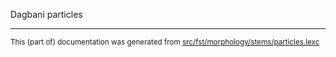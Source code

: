 Dagbani particles

* * *

<small>This (part of) documentation was generated from [src/fst/morphology/stems/particles.lexc](https://github.com/giellalt/lang-dag/blob/main/src/fst/morphology/stems/particles.lexc)</small>

